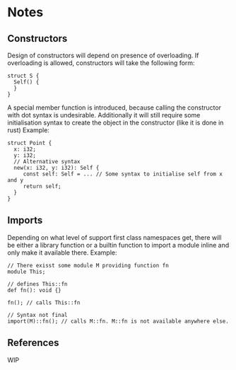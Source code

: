 # Notes

## Constructors

Design of constructors will depend on presence of overloading. If overloading is
allowed, constructors will take the following form:

``` scot
struct S {
  Self() {
  }
}
```

A special member function is introduced, because calling the constructor with
dot syntax is undesirable. Additionally it will still require some
initialisation syntax to create the object in the constructor (like it is done
in rust) Example:

``` scot
struct Point {
  x: i32;
  y: i32;
  // Alternative syntax
  new(x: i32, y: i32): Self {
     const self: Self = ... // Some syntax to initialise self from x and y
     return self;
  }
}
```

## Imports

Depending on what level of support first class namespaces get, there will be
either a library function or a builtin function to import a module inline and
only make it available there. Example:

``` scot
// There exisst some module M providing function fn
module This;

// defines This::fn
def fn(): void {}

fn(); // calls This::fn

// Syntax not final
import(M)::fn(); // calls M::fn. M::fn is not available anywhere else.
```

## References

WIP

